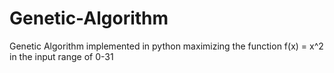 # Genetic-Algorithm
Genetic Algorithm implemented in python maximizing the function f(x) = x^2 in the input range of 0-31
